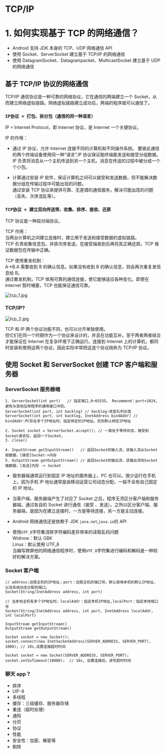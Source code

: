 # TCP/IP

# 1. 如何实现基于 TCP 的网络通信？

- Android 支持 JDK 本身的 TCP、UDP 网络通信 API
- 使用 Socket、ServerSocket 建立基于 TCP/IP 的网络通信
- 使用 DatagramSocket、Datagrampacket、MulticastSocket 建立基于 UDP 的网络通信

## 基于 TCP/IP 协议的网络通信

TCP/IP 通信协议是一种可靠的网络协议，它在通信的两端建立一个 Socket，从而建立网络虚拟链路。网络虚拟链路建立成功后，两端的程序就可以通信了。

### `IP协议 = 打包、拆分包（通信的同一种语言）`

IP = Internet Protocol，即 Internet 协议，是 Internet 一个关键协议。

IP 的作用：

- 通过 IP 协议，允许 Internet 连接不同的计算机和不同操作系统。
  要彼此通信的两个终端设备使用同一种“语言”,IP 协议保证能终端能发送和接受分组数据。  
  IP 负责将消息从一个主机传送到另一个主机，消息在传送的过程中被分成一个个小包。

- 计算通过安装 IP 软件，保证计算机之间可以接受和发送数据，但不能解决数据分组在传输过程中可能出现的问题。  
  通过安装 TCP 协议来提供可靠、无差错的通信服务，解决可能出现的问题（丢失、次序混乱等）。

### `TCP协议 = 建立双向传送带、收集、排序、接收、还原`

TCP 协议是一种段对端协议。

TCP 作用：  
当两台计算机之间建立连接时，建立用于发送和接受数据的虚拟链路。  
TCP 负责收集信息包，并排次序发送。在接受端收到后再将其正确还原。TCP 保证数据包在传输中正确。

TCP 使用重发机制：  
A->B.A 需要收到 B 的确认信息。如果没有收到 B 的确认信息，则会再次重复发信息给 B。  
通过重发机制，TCP 体用可靠的通信连接，使它能够适应各种变化。即使在 Internet 暂时堵塞，TCP 也能保证通信可靠。

![tcp_1.jpg](https://yingvickycao.github.io/img/android/network_communication/tcp_1.jpg)

### TCP/IP?

![tcp_2.jpg](https://yingvickycao.github.io/img/android/network_communication/tcp_2.jpg)

TCP 和 IP 两个协议功能不同，也可以分开单独使用。  
但它们在同一个时期作为一个协议来设计的，并且在功能互补。至于两者两者结合才能保证在 Internet 在复杂环境下正确运行。连接到 Internet 上的计算机，都同时安装和使用这两个协议，因此实际中常把这连个协议统称为 TCP/IP 协议。

## 使用 Socket 和 ServerSocket 创建 TCP 客户端和服务器

### ServerSocket 服务器端

```
1. ServerSocket(int port)   // 指定端口,0~65535。 Recommend：port>1024,避免与其他应用程序的通用接口冲突。
ServerSocket(int port, int backlog) // backlog:改变队列长度
ServerSocket(int port, int backlog, InetAddress bindAddr) // bindAddr:PC存在多个IP地址时，指定绑定的IP地址。否则默认绑定IP地址

2. Socket socket = ServerSocket.accept(); // 一直处于等待状态，接受到Socket请求后，返回一个Socket。
3. close()

4. InputStream getInputStream()   // 返回Socket的输入流，该输入流从Socket取数据，[接受]Socket->内存
5. OutputStream getOutputStream() // 返回Socket的输出流，该输出流向Socket输数据，[发送]内存 -> Socket
```

- 服务器端通常运行到固定 IP 地址的服务器上，PC 也可以。很少运行在手机上，因为手机 IP 地址通常是由移动运营公司动态分配，一般不会有自己固定的 IP 地址。
- 当客户端、服务器端产生了对应了 Socket 之后，程序无须区分客户端和服务器端，通过各自的 Socket 进行通信（接受
  、发送）。之所以区分客户端、服务器端，是因为在建立连接时，一方是等待连接，另一方是主动连接。

- Android 网络通信还是依赖于 JDK `java.net`,`java.io`的 API
- 使用`UTF_8`字符集消除字符编码差异带来的读取乱码问题  
  Widnow：默认 GBK  
  Linus：默认使用 UTF_8  
  当编写跨屏他的网络通信程序时，使用`UTF_8`字符集进行编码和解码是一种较好的解决方案。

### Socket 客户端

```
// address:远程主机的IP地址；port：远程主机的端口号。默认使用本机的默认IP地址，以及系统动态分配的端口。
Socket(String/InetAddress address, int port)

// 当本地主机有多个IP地址时，localAddr：指定本机IP地址,localPort：指定本地端口号
Socket(String/InetAddress address, int port, InetAddress localAddr, int localPort)

InputStream getInputStream()
OutputStream getOutputStream()
```

```
Socket socket = new Socket();
socket.connect(new InetSocketAddress(SERVER_ADDRESS, SERVER_PORT), 1000); // 10s,设置连接超时时间

Socket socket = new Socket(SERVER_ADDRESS, SERVER_PORT);
socket.setSoTimeout(10000);  // 10s, 设置连接后，读写超时时间
```

### 聊天 app？

- 排序
- UIF-8
- 多线程
- 缓存：三级缓存、服务器存储
- 重连（超时处理）
- 通知
- 分页
- 协议
- 性能
- 安全性：加密、解密等
- 剔除
